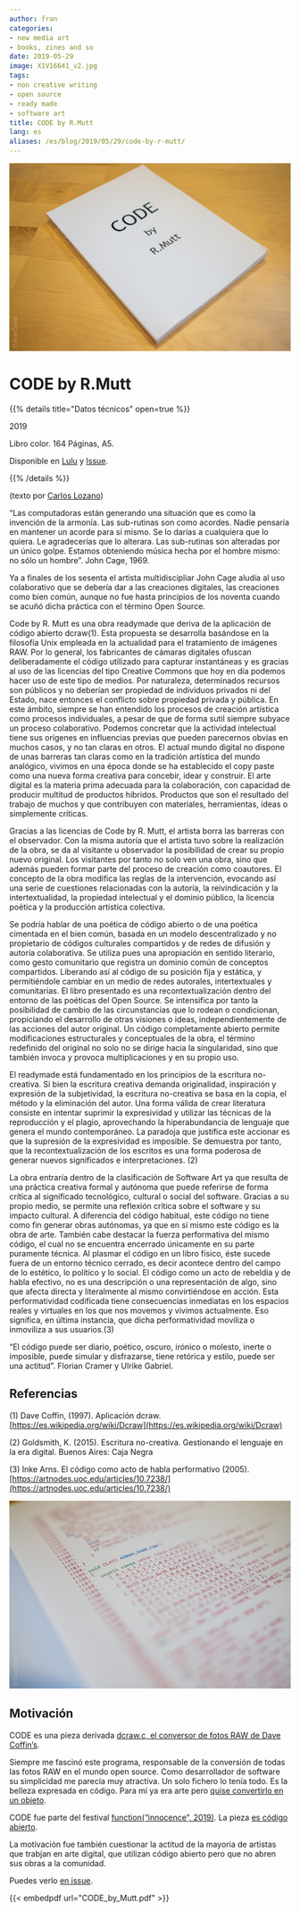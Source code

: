 ```yaml
---
author: fran
categories:
- new media art
- books, zines and so
date: 2019-05-29
image: X1V16641_v2.jpg
tags:
- non creative writing
- open source
- ready made
- software art
title: CODE by R.Mutt
lang: es
aliases: /es/blog/2019/05/29/code-by-r-mutt/
---
```

![](X1V16639.jpg)
# CODE by R.Mutt
{{% details title="Datos técnicos" open=true %}}

2019

Libro color.
164 Páginas, A5.

Disponible en [Lulu](https://www.lulu.com/en/shop/fran-sim%C3%B3/code-by-rmutt/paperback/product-1wk5j69d.html?page=1&pageSize=4) y [Issue](https://issuu.com/fransimo/docs/code_by_mutt).

{{% /details %}}

(texto por [Carlos Lozano](https://twitter.com/clozano80))

“Las computadoras están generando una situación que es como la invención de la armonía. Las sub-rutinas son como acordes. Nadie pensaría en mantener un acorde para sí mismo. Se lo darías a cualquiera que lo quiera. Le agradecerías que lo alterara. Las sub-rutinas son alteradas por un único golpe. Estamos obteniendo música hecha por el hombre mismo: no sólo un hombre”. John Cage, 1969.

Ya a finales de los sesenta el artista multidiscipliar John Cage aludía al uso colaborativo que se debería dar a las creaciones digitales, las creaciones como bien común, aunque no fue hasta principios de los noventa cuando se acuñó dicha práctica con el término Open Source.

Code by R. Mutt es una obra readymade que deriva de la aplicación de código abierto dcraw(1). Esta propuesta se desarrolla basándose en la filosofía Unix empleada en la actualidad para el tratamiento de imágenes RAW. Por lo general, los fabricantes de cámaras digitales ofuscan deliberadamente el código utilizado para capturar instantáneas y es gracias al uso de las licencias del tipo Creative Commons que hoy en día podemos hacer uso de este tipo de medios. Por naturaleza, determinados recursos son públicos y no deberían ser propiedad de individuos privados ni del Estado, nace entonces el conflicto sobre propiedad privada y pública. En este ámbito, siempre se han entendido los procesos de creación artística como procesos individuales, a pesar de que de forma sutil siempre subyace un proceso colaborativo. Podemos concretar que la actividad intelectual tiene sus orígenes en influencias previas que pueden parecernos obvias en muchos casos, y no tan claras en otros. El actual mundo digital no dispone de unas barreras tan claras como en la tradición artística del mundo analógico, vivimos en una época donde se ha establecido el copy paste como una nueva forma creativa para concebir, idear y construir. El arte digital es la materia prima adecuada para la colaboración, con capacidad de producir multitud de productos híbridos. Productos que son el resultado del trabajo de muchos y que contribuyen con materiales, herramientas, ideas o simplemente críticas.

Gracias a las licencias de Code by R. Mutt, el artista borra las barreras con el observador. Con la misma autoría que el artista tuvo sobre la realización de la obra, se da al visitante u observador la posibilidad de crear su propio nuevo original. Los visitantes por tanto no solo ven una obra, sino que además pueden formar parte del proceso de creación como coautores. El concepto de la obra modifica las reglas de la intervención, evocando así una serie de cuestiones relacionadas con la autoría, la reivindicación y la intertextualidad, la propiedad intelectual y el dominio público, la licencia poética y la producción artística colectiva.

Se podría hablar de una poética de código abierto o de una poética cimentada en el bien común, basada en un modelo descentralizado y no propietario de códigos culturales compartidos y de redes de difusión y autoría colaborativa. Se utiliza pues una apropiación en sentido literario, como gesto comunitario que registra un dominio común de conceptos compartidos. Liberando así al código de su posición fija y estática, y permitiéndole cambiar en un medio de redes autorales, intertextuales y comunitarias. El libro presentado es una recontextualización dentro del entorno de las poéticas del Open Source. Se intensifica por tanto la posibilidad de cambio de las circunstancias que lo rodean o condicionan, propiciando el desarrollo de otras visiones o ideas, independientemente de las acciones del autor original. Un código completamente abierto permite modificaciones estructurales y conceptuales de la obra, el término redefinido del original no solo no se dirige hacia la singularidad, sino que también invoca y provoca multiplicaciones y en su propio uso.

El readymade está fundamentado en los principios de la escritura no-creativa. Si bien la escritura creativa demanda originalidad, inspiración y expresión de la subjetividad, la escritura no-creativa se basa en la copia, el método y la eliminación del autor. Una forma válida de crear literatura consiste en intentar suprimir la expresividad y utilizar las técnicas de la reproducción y el plagio, aprovechando la hiperabundancia de lenguaje que genera el mundo contemporáneo. La paradoja que justifica este accionar es que la supresión de la expresividad es imposible. Se demuestra por tanto, que la recontextualización de los escritos es una forma poderosa de generar nuevos significados e interpretaciones. (2)

La obra entraría dentro de la clasificación de Software Art ya que resulta de una práctica creativa formal y autónoma que puede referirse de forma crítica al significado tecnológico, cultural o social del software. Gracias a su propio medio, se permite una reflexión crítica sobre el software y su impacto cultural. A diferencia del código habitual, este código no tiene como fin generar obras autónomas, ya que en sí mismo este código es la obra de arte. También cabe destacar la fuerza performativa del mismo código, el cual no se encuentra encerrado únicamente en su parte puramente técnica. Al plasmar el código en un libro físico, éste sucede fuera de un entorno técnico cerrado, es decir acontece dentro del campo de lo estético, lo político y lo social. El código como un acto de rebeldía y de habla efectivo, no es una descripción o una representación de algo, sino que afecta directa y literalmente al mismo convirtiéndose en acción. Esta performatividad codificada tiene consecuencias inmediatas en los espacios reales y virtuales en los que nos movemos y vivimos actualmente. Eso significa, en última instancia, que dicha performatividad moviliza o inmoviliza a sus usuarios.(3)

“El código puede ser diario, poético, oscuro, irónico o molesto, inerte o imposible, puede simular y disfrazarse, tiene retórica y estilo, puede ser una actitud”. Florian Cramer y Ulrike Gabriel.

## Referencias

(1) Dave Coffin, (1997). Aplicación dcraw. [https://es.wikipedia.org/wiki/Dcraw](https://es.wikipedia.org/wiki/Dcraw)

(2) Goldsmith, K. (2015). Escritura no-creativa. Gestionando el lenguaje en la era digital. Buenos Aires: Caja Negra

(3) Inke Arns. El código como acto de habla performativo (2005). [https://artnodes.uoc.edu/articles/10.7238/](https://artnodes.uoc.edu/articles/10.7238/)

![X1V16641_v2.jpg](X1V16641_v2.jpg)

## Motivación

CODE es una pieza derivada [dcraw.c, el conversor de fotos RAW de Dave Coffin’s](https://www.dechifro.org/dcraw/).

Siempre me fascinó este programa, responsable de la conversión de todas las fotos RAW en el mundo open source. Como desarrollador de software su simplicidad me parecía muy atractiva. Un solo fichero lo tenía todo. Es la belleza expresada en código. Para mí ya era arte pero [quise convertirlo en un objeto](https://www.lulu.com/en/shop/fran-sim%C3%B3/code-by-rmutt/paperback/product-1wk5j69d.html?page=1&pageSize=4).

CODE fue parte del festival [function(“innocence”, 2019)](https://fransimo.info/blog/2019/05/26/functioninnocence-2019/). La pieza [es código abierto](https://github.com/r-mutt-1917/CODE).

La motivación fue también cuestionar la actitud de la mayoria de artistas que trabjan en arte digital, que utilizan código abierto pero que no abren sus obras a la comunidad.

Puedes verlo [en issue](https://issuu.com/fransimo/docs/code_by_mutt).

{{< embedpdf url="CODE_by_Mutt.pdf" >}}


